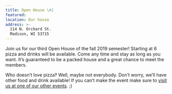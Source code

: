 ```yaml
---
title: Open House \#1
featured:
location: Our house
address: >-
  114 N. Orchard St.
  Madison, WI 53715
---
```


Join us for our third Open House of the fall 2019 semester! Starting at 6 pizza and drinks will be available. Come any time and stay as long as you want. It’s guaranteed to be a packed house and a great chance to meet the members.
<!-- More -->
Who doesn’t love pizza‽ Well, maybe not everybody. Don’t worry, we’ll have other food and drink available! If you can’t make the event make sure to [visit us at one of our other events]({{site.baseurl}}/events). ;)
